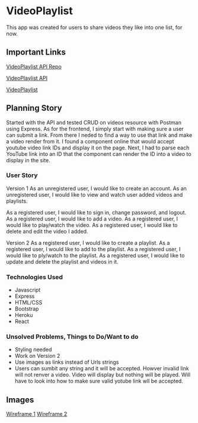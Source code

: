 # VideoPlaylist

This app was created for users to share videos they like into one list, for now.

## Important Links

[VideoPlaylist API Repo](https://github.com/only1nglen/video-playlist-backend)

[VideoPlaylist API](https://ancient-peak-54308.herokuapp.com/)

[VideoPlaylist](https://only1nglen.github.io/video-playlist-client/)

## Planning Story

Started with the API and tested CRUD on videos resource with Postman using Express. As for the frontend, I simply start with making sure a user can submit a link. From there I neded to find a way to use that link and make a video render from it. I found a component online that would accept youtube video link IDs and display it on the page. Next, I had to parse each YouTube link into an ID that the component can render the ID into a video to display in the site.

### User Story

Version 1
As an unregistered user, I would like to create an account.
As an unregistered user, I would like to view and watch user added videos and playlists.

As a registered user, I would like to sign in, change password, and logout.
As a registered user, I would like to add a video.
As a registered user, I would like to play/watch the video.
As a registered user, I would like to delete and edit the video I added.

Version 2
As a registered user, I would like to create a playlist.
As a registered user, I would like to add to the playlist.
As a registered user, I would like to ply/watch to the playlist.
As a registered user, I would like to update and delete the playlist and videos in it.

### Technologies Used

-   Javascript
-   Express
-   HTML/CSS
-   Bootstrap
-   Heroku
-   React

### Unsolved Problems, Things to Do/Want to do

-   Styling needed
-   Work on Version 2
-   Use images as links instead of Urls strings
-   Users can sumbit any string and it will be accepted. Howver invalid link will not renver a video. Video will display but nothing will be played. Will have to look into how to make sure valid yotube link wll be accepted.

## Images

[Wireframe 1](https://i.imgur.com/3viZ0TF.jpg)
[Wireframe 2](https://i.imgur.com/YeLeOIs.jpg)
